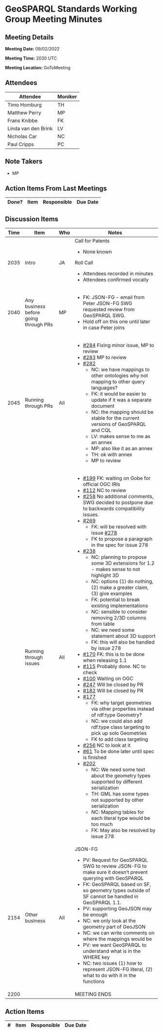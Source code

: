 # GeoSPARQL Standards Working Group Meeting Minutes
## Meeting Details
**Meeting Date:** 09/02/2022

**Meeting Time:** 2030 UTC

**Meeting Location:** GoToMeeting  

## Attendees
Attendee | Moniker |
---- | ---- |
Timo Homburg | TH |
Matthew Perry | MP |
Frans Knibbe | FK |
Linda van den Brink | LV |
Nicholas Car | NC |
Paul Cripps | PC |


## Note Takers
- MP

## Action Items From Last Meetings
Done? | Item | Responsible | Due Date |
---- | ---- | ---- | --- |


## Discussion Items
Time | Item | Who | Notes |
---- | ---- | ---- | ---- |
2035 | Intro | JA | Call for Patents<ul><li>None known</li></ul>Roll Call<ul><li>Attendees recorded in minutes</li><li>Attendees confirmed vocally</li></ul> |
2040 | Any business before going through PRs | MP | <ul><li>FK: JSON-FG - email from Peter JSON-FG SWG requested review from GeoSPARQL SWG.</li><li>Hold off on this one until later in case Peter joins</li></ul> |
2045 | Running through PRs | All | <ul><li>[#284](https://github.com/opengeospatial/ogc-geosparql/pull/284) Fixing minor issue, MP to review</li><li>[#283](https://github.com/opengeospatial/ogc-geosparql/pull/283) MP to review</li><li>[#282](https://github.com/opengeospatial/ogc-geosparql/pull/282) <ul><li>NC: we have mappings to other ontologies why not mapping to other query languages?</li><li>FK: it would be easier to update if it was a separate document</li><li>NC: the mapping should be stable for the current versions of GeoSPARQL and CQL</li><li>LV: makes sense to me as an annex</li><li>MP: also like it as an annex</li><li>TH: ok with annex</li><li>MP to review</li></ul></li></ul>  |
<br/> | Running through issues | All | <ul><li>[#199](https://github.com/opengeospatial/ogc-geosparql/issues/199) FK: waiting on Gobe for official OGC IRIs</li><li>[#112](https://github.com/opengeospatial/ogc-geosparql/issues/112) NC to review</li><li>[#258](https://github.com/opengeospatial/ogc-geosparql/issues/258) No additional comments, SWG decided to postpone due to backwards compatibility issues.</li><li>[#269](https://github.com/opengeospatial/ogc-geosparql/issues/269) <ul><li>FK: will be resolved with issue [#278](https://github.com/opengeospatial/ogc-geosparql/issues/278)</li><li>FK to propose a paragraph in the spec for issue 278</li></ul></li><li>[#238](https://github.com/opengeospatial/ogc-geosparql/issues/238) <ul><li>NC: planning to propose some 3D extensions for 1.2 - makes sense to not highlight 3D</li><li>NC: options (1) do nothing, (2) make a greater claim, (3) give examples</li><li>FK: potential to break existing implementations</li><li>NC: sensible to consider removing 2/3D columns from table</li><li>NC: we need some statement about 3D support</li><li>FK: this will also be handled by issue 278</li></ul></li><li>[#170](https://github.com/opengeospatial/ogc-geosparql/issues/170) FK: this is to be done when releasing 1.1</li><li>[#115](https://github.com/opengeospatial/ogc-geosparql/issues/115) Probably done. NC to check</li><li>[#100](https://github.com/opengeospatial/ogc-geosparql/issues/100) Waiting on OGC</li><li>[#247](https://github.com/opengeospatial/ogc-geosparql/issues/247) Will be closed by PR</li><li>[#182](https://github.com/opengeospatial/ogc-geosparql/issues/182) Will be closed by PR</li><li>[#177](https://github.com/opengeospatial/ogc-geosparql/issues/177) <ul><li>FK: why target geometries via other properties instead of rdf:type Geometry?</li><li>NC: we could also add rdf:type class targeting to pick up solo Geometries</li><li>FK to add class targeting</li></ul></li><li>[#256](https://github.com/opengeospatial/ogc-geosparql/issues/256) NC to look at it</li><li>[#61](https://github.com/opengeospatial/ogc-geosparql/issues/61) To be done later until spec is finished</li><li>[#202](https://github.com/opengeospatial/ogc-geosparql/issues/202) <ul><li>NC: We need some text about the geometry types supported by different serialization</li><li>TH: GML has some types not supported by other serialization</li><li>NC: Mapping tables for each literal type would be too much</li><li>FK: May also be resolved by issue 278</li></ul></li></ul> |
2154 | Other business | All | JSON-FG<ul><li>PV: Request for GeoSPARQL SWG to review JSON-FG to make sure it doesn’t prevent querying with GeoSPARQL</li><li>FK: GeoSPARQL based on SF, so geometry types outside of SF cannot be handled in GeoSPARQL 1.1.</li><li>PV: supporting GeoJSON may be enough</li><li>NC: we only look at the geometry part of GeoJSON</li><li>NC: we can write comments on where the mappings would be</li><li>PV: we want GeoSPARQL to understand what is in the WHERE key</li><li>NC: two issues (1) how to represent JSON-FG literal, (2) what to do with it in the functions</li></ul> |
2200 | | | MEETING ENDS |

## Action Items
\# | Item | Responsible | Due Date |
---- | ---- | ---- | ---- |
